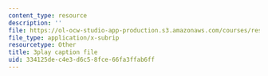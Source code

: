 ```yaml
---
content_type: resource
description: ''
file: https://ol-ocw-studio-app-production.s3.amazonaws.com/courses/res-6-012-introduction-to-probability-spring-2018/334125dec4e3d6c58fce66fa3ffab6ff_poeHeiiiLKI.srt
file_type: application/x-subrip
resourcetype: Other
title: 3play caption file
uid: 334125de-c4e3-d6c5-8fce-66fa3ffab6ff
---
```

